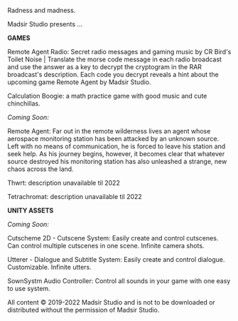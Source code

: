 Radness and madness.

Madsir Studio presents ...

**GAMES**

Remote Agent Radio: Secret radio messages and gaming music by CR Bird's Toilet Noise | Translate the morse code message in each radio broadcast and use the answer as a key to decrypt the cryptogram in the RAR broadcast's description. Each code you decrypt reveals a hint about the upcoming game Remote Agent by Madsir Studio.

Calculation Boogie: a math practice game with good music and cute chinchillas.

*Coming Soon:*

Remote Agent: Far out in the remote wilderness lives an agent whose aerospace monitoring station has been attacked by an unknown source. Left with no means of communication, he is forced to leave his station and seek help. As his journey begins, however, it becomes clear that whatever source destroyed his monitoring station has also unleashed a strange, new chaos across the land.

Thwrt: description unavailable til 2022

Tetrachromat: description unavailable til 2022


**UNITY ASSETS**

*Coming Soon:*

Cutscheme 2D - Cutscene System: Easily create and control cutscenes. Can control multiple cutscenes in one scene. Infinite camera shots.

Utterer - Dialogue and Subtitle System: Easily create and control dialogue. Customizable. Infinite utters.

SownSystm Audio Controller: Control all sounds in your game with one easy to use system.

All content © 2019-2022 Madsir Studio and is not to be downloaded or distributed without the permission of Madsir Studio.
